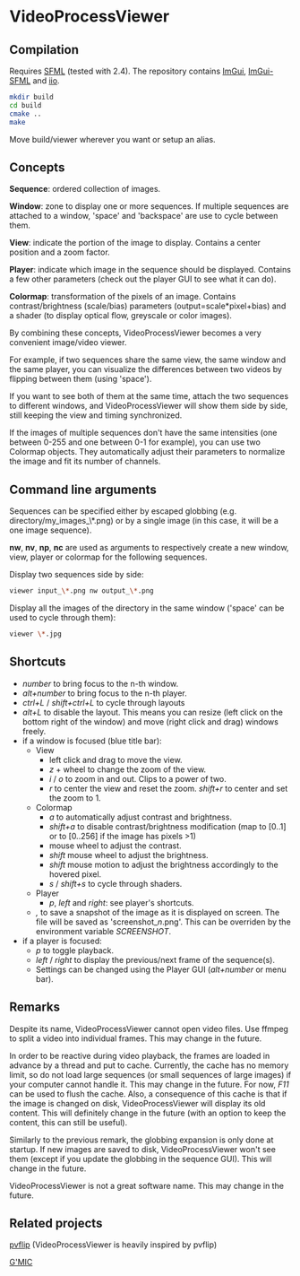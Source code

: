 VideoProcessViewer
==================

Compilation
-----------

Requires [SFML](https://github.com/SFML/SFML/) (tested with 2.4).
The repository contains [ImGui](https://github.com/ocornut/imgui), [ImGui-SFML](https://github.com/eliasdaler/imgui-sfml) and [iio](https://github.com/mnhrdt/iio).

```sh
mkdir build
cd build
cmake ..
make
```

Move build/viewer wherever you want or setup an alias.

Concepts
--------

**Sequence**: ordered collection of images.

**Window**: zone to display one or more sequences. If multiple sequences are attached to a window, 'space' and 'backspace' are use to cycle between them.

**View**: indicate the portion of the image to display. Contains a center position and a zoom factor.

**Player**: indicate which image in the sequence should be displayed. Contains a few other parameters (check out the player GUI to see what it can do).

**Colormap**: transformation of the pixels of an image. Contains contrast/brightness (scale/bias) parameters (output=scale\*pixel+bias) and a shader (to display optical flow, greyscale or color images).

By combining these concepts, VideoProcessViewer becomes a very convenient image/video viewer.

For example, if two sequences share the same view, the same window and the same player, you can visualize the differences between two videos by flipping between them (using 'space').

If you want to see both of them at the same time, attach the two sequences to different windows, and VideoProcessViewer will show them side by side, still keeping the view and timing synchronized.

If the images of multiple sequences don't have the same intensities (one between 0-255 and one between 0-1 for example), you can use two Colormap objects. They automatically adjust their parameters to normalize the image and fit its number of channels.

Command line arguments
----------------------

Sequences can be specified either by escaped globbing (e.g. directory/my_images\_\\\*.png) or by a single image (in this case, it will be a one image sequence).

**nw**, **nv**, **np**, **nc** are used as arguments to respectively create a new window, view, player or colormap for the following sequences.

Display two sequences side by side:

```bash
viewer input_\*.png nw output_\*.png
```

Display all the images of the directory in the same window ('space' can be used to cycle through them):

```bash
viewer \*.jpg
```

Shortcuts
---------

* *number* to bring focus to the n-th window.
* *alt+number* to bring focus to the n-th player.
* *ctrl+L* / *shift+ctrl+L* to cycle through layouts
* *alt+L* to disable the layout. This means you can resize (left click on the bottom right of the window) and move (right click and drag) windows freely.
* if a window is focused (blue title bar):
  * View
    * left click and drag to move the view.
    * *z* + wheel to change the zoom of the view.
    * *i* / *o* to zoom in and out. Clips to a power of two.
    * *r* to center the view and reset the zoom. *shift+r* to center and set the zoom to 1.
  * Colormap
    * *a* to automatically adjust contrast and brightness.
    * *shift+a* to disable contrast/brightness modification (map to [0..1] or to [0..256] if the image has pixels >1)
    * mouse wheel to adjust the contrast.
    * *shift* mouse wheel to adjust the brightness.
    * *shift* mouse motion to adjust the brightness accordingly to the hovered pixel.
    * *s* / *shift+s* to cycle through shaders.
  * Player
    * *p*, *left* and *right*: see player's shortcuts.
  * *,* to save a snapshot of the image as it is displayed on screen. The file will be saved as 'screenshot_*n*.png'. This can be overriden by the environment variable *SCREENSHOT*.
* if a player is focused:
  * *p* to toggle playback.
  * *left* / *right* to display the previous/next frame of the sequence(s).
  * Settings can be changed using the Player GUI (*alt+number* or menu bar).

Remarks
-------

Despite its name, VideoProcessViewer cannot open video files. Use ffmpeg to split a video into individual frames. This may change in the future.

In order to be reactive during video playback, the frames are loaded in advance by a thread and put to cache. Currently, the cache has no memory limit, so do not load large sequences (or small sequences of large images) if your computer cannot handle it. This may change in the future.
For now, *F11* can be used to flush the cache.
Also, a consequence of this cache is that if the image is changed on disk, VideoProcessViewer will display its old content. This will definitely change in the future (with an option to keep the content, this can still be useful).

Similarly to the previous remark, the globbing expansion is only done at startup. If new images are saved to disk, VideoProcessViewer won't see them (except if you update the globbing in the sequence GUI). This will change in the future.

VideoProcessViewer is not a great software name. This may change in the future.


Related projects
----------------

[pvflip](https://github.com/gfacciol/pvflip) (VideoProcessViewer is heavily inspired by pvflip)

[G'MIC](https://github.com/dtschump/gmic)

